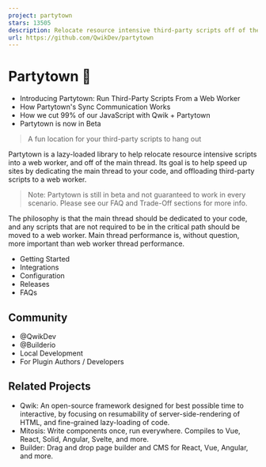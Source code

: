 ```yaml
---
project: partytown
stars: 13505
description: Relocate resource intensive third-party scripts off of the main thread and into a web worker. 🎉
url: https://github.com/QwikDev/partytown
---
```


Partytown 🎉
============

-   Introducing Partytown: Run Third-Party Scripts From a Web Worker
-   How Partytown's Sync Communication Works
-   How we cut 99% of our JavaScript with Qwik + Partytown
-   Partytown is now in Beta

> A fun location for your third-party scripts to hang out

Partytown is a lazy-loaded library to help relocate resource intensive scripts into a web worker, and off of the main thread. Its goal is to help speed up sites by dedicating the main thread to your code, and offloading third-party scripts to a web worker.

> Note: Partytown is still in beta and not guaranteed to work in every scenario. Please see our FAQ and Trade-Off sections for more info.

The philosophy is that the main thread should be dedicated to your code, and any scripts that are not required to be in the critical path should be moved to a web worker. Main thread performance is, without question, more important than web worker thread performance.

-   Getting Started
-   Integrations
-   Configuration
-   Releases
-   FAQs

Community
---------

-   @QwikDev
-   @Builderio
-   Local Development
-   For Plugin Authors / Developers

Related Projects
----------------

-   Qwik: An open-source framework designed for best possible time to interactive, by focusing on resumability of server-side-rendering of HTML, and fine-grained lazy-loading of code.
-   Mitosis: Write components once, run everywhere. Compiles to Vue, React, Solid, Angular, Svelte, and more.
-   Builder: Drag and drop page builder and CMS for React, Vue, Angular, and more.
